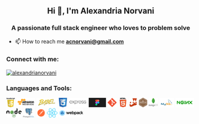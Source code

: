 
<h2 align="center">Hi 👋, I'm Alexandria Norvani</h2>
<h3 align="center">A passionate full stack engineer who loves to problem solve</h3>

- 📫 How to reach me **acnorvani@gmail.com**

<h3 align="left">Connect with me:</h3>
<p align="left">
<a href="https://linkedin.com/in/alexandrianorvani" target="blank"><img align="center" src="https://raw.githubusercontent.com/rahuldkjain/github-profile-readme-generator/master/src/images/icons/Social/linked-in-alt.svg" alt="alexandrianorvani" height="30" width="40" /></a>
</p>

<h3 align="left">Languages and Tools:</h3>
<p align="left">
  <code><img title="Javascript" height="25" src="images/Javascript_badge.svg.png"></code>
  <code><img title="aws" height="25" src="images/amazon_aws.png"></code>
  <code><img title="babel" height="25" src="images/Babel_Logo.svg.png"></code>
  <code><img title="css" height="25" src="images/css.jpeg"></code>
  <code><img title="express" height="25" src="images/express.png"></code>
  <code><img title="figma" height="25" src="images/figma.png"></code>
  <code><img title="git" height="25" src="images/git.png"></code>
  <code><img title="html" height="25" src="images/html.png"></code>
  <code><img title="jest" height="25" src="images/jest.png"></code>
  <code><img title="mocha" height="25" src="images/mocha.png"></code>
  <code><img title="mongoDB" height="25" src="images/mongo.jpeg"></code>
  <code><img title="mysql" height="25" src="images/mysql.png"></code>
  <code><img title="nginx" height="25" src="images/nginx.png"></code>
  <code><img title="node" height="25" src="images/node.png"></code>
  <code><img title="postgreSQL" height="25" src="images/postgres.png"></code>
  <code><img title="postman" height="25" src="images/postman.png"></code>
  <code><img title="react" height="25" src="images/react.png"></code>
  <code><img title="webpack" height="25" src="images/webpack.png"></code>
 </p>
